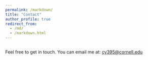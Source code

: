 ```yaml
---
permalink: /markdown/
title: "Contact"
author_profile: true
redirect_from: 
  - /md/
  - /markdown.html
---
```


## 
Feel free to get in touch. You can email me at:
cy395@cornell.edu


